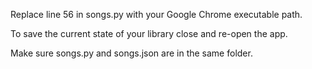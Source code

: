 Replace line 56 in songs.py with your Google Chrome executable path.

To save the current state of your library close and re-open the app.

Make sure songs.py and songs.json are in the same folder.
